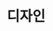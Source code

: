 ---
title: "디자인"
permalink: /rpi4cluster/design/
last_modified_at: 2021-11-09T17:35:23+09:00
toc: true
---